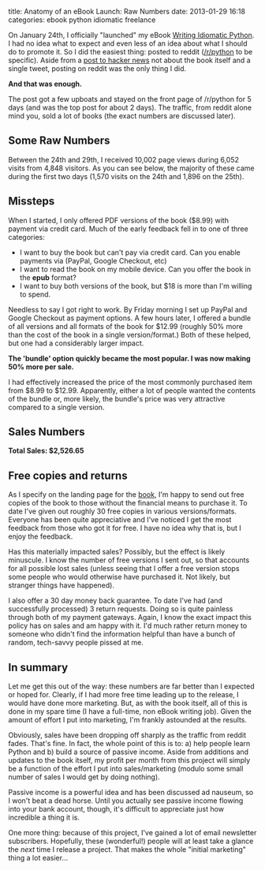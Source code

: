 title: Anatomy of an eBook Launch: Raw Numbers
date: 2013-01-29 16:18
categories: ebook python idiomatic freelance

On January 24th, I officially "launched" my eBook [Writing Idiomatic Python](www.jeffknupp.com/writing-idiomatic-python-ebook). I had no idea what to expect and even less of an idea about what I should do to promote it. So I did the easiest thing: posted to reddit ([/r/python](http://www.reddit.com/r/python/) to be specific). Aside from a [post to hacker news](http://news.ycombinator.com/item?id=5112211) not about the book itself and a single tweet, posting on reddit was the only thing I did.

**And that was enough.**

The post got a few upboats and stayed on the front page of /r/python for 5 days
(and was the top post for about 2 days). The traffic, from reddit alone mind
you, sold a lot of books (the exact numbers are discussed later).

<!--more-->

## Some Raw Numbers

Between the 24th and 29th, I received 10,002 page views during 6,052 visits from
4,848 visitors. As you can see below, the majority of these came during the first two days (1,570
visits on the 24th and 1,896 on the 25th).

<div id="visitor_div">
</div>

## Missteps

When I started, I only offered PDF versions of the book ($8.99) with payment via credit
card. Much of the early feedback fell in to one of three categories:

* I want to buy the book but can't pay via credit card. Can you enable payments
    via (PayPal, Google Checkout, etc)
* I want to read the book on my mobile device. Can you offer the book in the
    **epub** format?
* I want to buy both versions of the book, but $18 is more than I'm willing to
    spend.

Needless to say I got right to work. By Friday morning I set up PayPal and
Google Checkout as payment options. A few hours later, I offered a bundle of all
versions and all formats of the book for $12.99 (roughly 50% more than the cost
of the book in a single version/format.) Both of these helped, but one had a
considerably larger impact.

**The 'bundle' option quickly became the most popular. I was now making 50% more per sale.**

I had effectively increased the price of the most commonly purchased item from $8.99 to $12.99.
Apparently, either a lot of people wanted the contents of the bundle or, more
likely, the bundle's price was very attractive compared to a single version.

## Sales Numbers

<div id="units_chart">
</div>

<div id="sales_chart">
</div>

**Total Sales: $2,526.65**

## Free copies and returns

As I specify on the landing page for the 
 [book](www.jeffknupp.com/writing-idiomatic-python-ebook), I'm happy to send out
free copies of the book to those without the financial means to purchase it. To
date I've given out roughly 30 free copies in various versions/formats. Everyone
has been quite appreciative and I've noticed I get the most feedback from those
who got it for free. I have no idea why that is, but I enjoy the feedback.

Has this materially impacted sales? Possibly, but the effect is likely
minuscule. I know the number of free versions I sent out, so that accounts for
all possible lost sales (unless seeing that I offer a free version stops some
people who would otherwise have purchased it. Not likely, but stranger things
have happened).

I also offer a 30 day money back guarantee. To date I've had (and successfully
processed) 3 return requests. Doing so is quite painless through both of my
payment gateways. Again, I know the exact impact this policy has on sales 
and am happy with it. I'd much rather return money to someone who didn't find
the information helpful than have a bunch of random, tech-savvy people pissed at
me.

## In summary

Let me get this out of the way: these numbers are far better than I expected 
or hoped for. Clearly, if I had more free time leading up to the release, I
would have done more marketing. But, as with the book itself, all of this is
done in my spare time (I have a full-time, non eBook writing job). Given the
amount of effort I put into marketing, I'm frankly astounded at the results.

Obviously, sales have been dropping off sharply as the traffic from reddit
fades. That's fine. In fact, the whole point of this is to: a) help people learn
Python and b) build a source of passive income. Aside from additions and updates 
to the book itself, my profit per month from this project will simply be a
function of the effort I put into sales/marketing (modulo some small number of
sales I would get by doing nothing).

Passive income is a powerful idea and has been discussed ad nauseum, so I won't
beat a dead horse. Until you actually see passive income flowing into your bank
account, though, it's difficult to appreciate just how incredible a thing it is.

One more thing: because of this project, I've gained a lot of email newsletter
subscribers. Hopefully, these (wonderful!) people will at least take a glance 
the *next* time I release a project. That makes the whole "initial marketing"
thing a lot easier...


<script type="text/javascript" src="https://www.google.com/jsapi"></script>
<script type="text/javascript">

// Load the Visualization API and the piechart package.
google.load('visualization', '1.0', {'packages':['corechart']});

// Set a callback to run when the Google Visualization API is loaded.
google.setOnLoadCallback(drawChart);

// Callback that creates and populates a data table,
// instantiates the pie chart, passes in the data and
// draws it.
function drawChart() {

var visitor_data = new google.visualization.DataTable();
visitor_data.addColumn('string', 'Date');
visitor_data.addColumn('number', 'Visitors');
visitor_data.addColumn('number', 'Page Views');
visitor_data.addRows([
['01-24-13', 1570, 2911],
['01-25-13', 1896, 3151],
['01-26-13', 745, 1138],
['01-27-13', 621, 995],
['01-28-13', 830, 1224],
['01-29-13', 591, 887]]);

var options = {
    title: 'Traffic to jeffknupp.com between 1-24 and 1-29',
    hAxis: {title: 'Date'}}

var visitor_chart = new google.visualization.AreaChart(document.getElementById('visitor_div'));
        visitor_chart.draw(visitor_data, options);
// Create the data table.
var data = new google.visualization.DataTable();
data.addColumn('string', 'Version');
data.addColumn('number', 'Units Sold');
data.addColumn('number', 'Sales ($)');
data.addRow(['2.7.3 ePub',	10, {v: 89.90, f: '$89.90'}]);
data.addRow(['2.7.3 PDF',	66, {v: 593.34, f: '$593.34'}]);
data.addRow(['3.3 ePub',	3, {v: 26.97, f: '$26.97'}]);
data.addRow(['3.3 PDF',	20, {v: 179.80, f: '$179.80'}]);
data.addRow(['All Versions and Formats',	126, {v: 1636.64, f: '$1636.64'}]);

var view = new google.visualization.DataView(data);
view.setColumns([0, 1]);
// Set chart options
var options = {'title':'Units Sold by Version',
                'width':500,
                'height':300,};

// Instantiate and draw our chart, passing in some options.
var units_chart = new google.visualization.BarChart(document.getElementById('units_chart'));
units_chart.draw(view, options);


view.setColumns([0, 2]);
options = {'title':'Total Sales by Version',
                'width':500,
                'height':300,
                'hAxis': {'format': '$####.##', 'title': 'Sales (in USD)'}};


var sales_chart = new google.visualization.BarChart(document.getElementById('sales_chart'));
sales_chart.draw(view, options);
}
</script>
